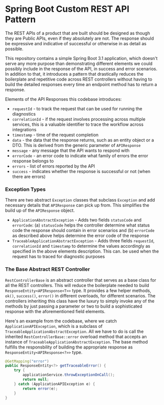 # Spring Boot Custom REST API Pattern

The REST APIs of a product that are built should be designed as though they are Public APIs, even if they absolutely are not. The response should be expressive and indicative of successful or otherwise in as detail as possible.

This repository contains a simple Spring Boot 3.1 application, which doesn't serve any more purpose than demonstrating different elements we could possibly include in the response of the API, in success and error scenarios. In addition to that, it introduces a pattern that drastically reduces the boilerplate and repetitive code across REST controllers without having to build the detailed responses every time an endpoint method has to return a response.

Elements of the API Responses this codebase introduces:

- `requestId` - to track the request that can be used for running the diagnostics
- `correlationId` - if the request involves processing across multiple services, this is a valuable identifier to trace the workflow across integrations
- `timestamp` - time of the request completion
- `data` - the data that the response returns, such as an entity object or a DTO. This is derived from the generic parameter of `APIResponse`
- `message` - any message that the API wants to respond with
- `errorCode` - an error code to indicate what family of errors the error response belongs to
- `errors` - list of errors reported by the API
- `success` - indicates whether the response is successful or not (when there are errors)

### Exception Types

There are two abstract `Exception` classes that subclass `Exception` and add necessary details that `APIResponse` can pick up from. This simplifies the build up of the `APIResponse` object. 

- `ApplicationAbstractException` - Adds two fields `statusCode` and `errorCode`: (a) `statusCode` helps the controller determine what status code the response should contain in error scenarios and (b) `errorCode` as described above helps determine the error code of the response
- `TraceableApplicationAbstractException` - Adds three fields `requestId`, `correlationId` and `timestamp` to determine the values accordingly as specified in the above elements description. This can. be used when the request has to traced for diagnostic purposes

### The Base Abstract REST Controller

`RestControllerBase` is an abstract controller that serves as a base class for all the REST controllers. This will reduce the boilerplate needed to build `ResponseEntity<APIResponse<T>>` type. It provides a few helper methods, `ok()`, `success()`, `error()` in different overloads, for different scenarios. The controllers inheriting this class have the luxury to simply invoke any of the methods by just passing a parameter or two to build a sophisticated response with the aforementioned field elements.

Here's an example from the codebase, where we catch `ApplicationAPIException`, which is a subclass of `TraceableApplicationAbstractException`. All we have to do is call the inherited `RestControllerBase::error` overload method that accepts an instance of `TraceableApplicationAbstractException`. The base method fulfills the responsbility of building the appropriate response as `ResponseEntity<APIResponse<?>>` type.

```java
@GetMapping("error")
public ResponseEntity<?> getTraceableError() {
    try {
        applicationService.throwExceptionOnCall();
        return null;
    } catch (ApplicationAPIException e) {
        return error(e);
    }
}
```
